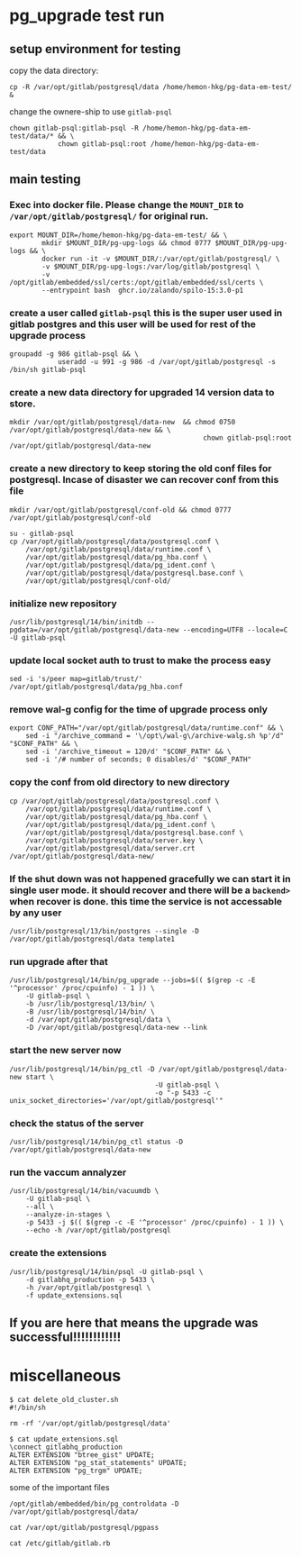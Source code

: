 # pg_upgrade test run

## setup environment for testing


copy the data directory:

```
cp -R /var/opt/gitlab/postgresql/data /home/hemon-hkg/pg-data-em-test/ &
```

change the ownere-ship to use `gitlab-psql` 
```
chown gitlab-psql:gitlab-psql -R /home/hemon-hkg/pg-data-em-test/data/* && \
            chown gitlab-psql:root /home/hemon-hkg/pg-data-em-test/data
```


## main testing

### Exec into docker file. Please change the `MOUNT_DIR` to `/var/opt/gitlab/postgresql/` for original run.

``` 
export MOUNT_DIR=/home/hemon-hkg/pg-data-em-test/ && \
        mkdir $MOUNT_DIR/pg-upg-logs && chmod 0777 $MOUNT_DIR/pg-upg-logs && \
        docker run -it -v $MOUNT_DIR/:/var/opt/gitlab/postgresql/ \
        -v $MOUNT_DIR/pg-upg-logs:/var/log/gitlab/postgresql \
        -v /opt/gitlab/embedded/ssl/certs:/opt/gitlab/embedded/ssl/certs \
        --entrypoint bash  ghcr.io/zalando/spilo-15:3.0-p1
```

### create a user called `gitlab-psql` this is the super user used in gitlab postgres and this user will be used for rest of the upgrade process

``` 
groupadd -g 986 gitlab-psql && \
            useradd -u 991 -g 986 -d /var/opt/gitlab/postgresql -s /bin/sh gitlab-psql
```

### create a new data directory for upgraded 14 version data to store.
``` 
mkdir /var/opt/gitlab/postgresql/data-new  && chmod 0750 /var/opt/gitlab/postgresql/data-new && \
                                                chown gitlab-psql:root /var/opt/gitlab/postgresql/data-new
```

### create a new directory to keep storing the old conf files for postgresql. Incase of disaster we can recover conf from this file
``` 
mkdir /var/opt/gitlab/postgresql/conf-old && chmod 0777 /var/opt/gitlab/postgresql/conf-old
```

``` 
su - gitlab-psql
cp /var/opt/gitlab/postgresql/data/postgresql.conf \
    /var/opt/gitlab/postgresql/data/runtime.conf \
    /var/opt/gitlab/postgresql/data/pg_hba.conf \
    /var/opt/gitlab/postgresql/data/pg_ident.conf \
    /var/opt/gitlab/postgresql/data/postgresql.base.conf \
    /var/opt/gitlab/postgresql/conf-old/
```

###  initialize new repository

```
/usr/lib/postgresql/14/bin/initdb --pgdata=/var/opt/gitlab/postgresql/data-new --encoding=UTF8 --locale=C  -U gitlab-psql 
```

###  update local socket auth to trust to make the process easy 
``` 
sed -i 's/peer map=gitlab/trust/'  /var/opt/gitlab/postgresql/data/pg_hba.conf
```

### remove wal-g config for the time of upgrade process only
``` 
export CONF_PATH="/var/opt/gitlab/postgresql/data/runtime.conf" && \
    sed -i "/archive_command = '\/opt\/wal-g\/archive-walg.sh %p'/d" "$CONF_PATH" && \
    sed -i '/archive_timeout = 120/d' "$CONF_PATH" && \
    sed -i '/# number of seconds; 0 disables/d' "$CONF_PATH"
```

### copy the conf from old directory to new directory
```
cp /var/opt/gitlab/postgresql/data/postgresql.conf \
    /var/opt/gitlab/postgresql/data/runtime.conf \
    /var/opt/gitlab/postgresql/data/pg_hba.conf \
    /var/opt/gitlab/postgresql/data/pg_ident.conf \
    /var/opt/gitlab/postgresql/data/postgresql.base.conf \
    /var/opt/gitlab/postgresql/data/server.key \
    /var/opt/gitlab/postgresql/data/server.crt /var/opt/gitlab/postgresql/data-new/
```

### If the shut down was not happened gracefully we can start it in single user mode. it should recover and there will be a `backend>` when recover is done. this time the service is not accessable by any user

``` 
/usr/lib/postgresql/13/bin/postgres --single -D /var/opt/gitlab/postgresql/data template1
```

### run upgrade after that 
```
/usr/lib/postgresql/14/bin/pg_upgrade --jobs=$(( $(grep -c -E '^processor' /proc/cpuinfo) - 1 )) \
    -U gitlab-psql \
    -b /usr/lib/postgresql/13/bin/ \
    -B /usr/lib/postgresql/14/bin/ \
    -d /var/opt/gitlab/postgresql/data \
    -D /var/opt/gitlab/postgresql/data-new --link 

```

### start the new server now 

``` 
/usr/lib/postgresql/14/bin/pg_ctl -D /var/opt/gitlab/postgresql/data-new start \
                                    -U gitlab-psql \
                                    -o "-p 5433 -c unix_socket_directories='/var/opt/gitlab/postgresql'"
```


### check the status of the server
``` 
/usr/lib/postgresql/14/bin/pg_ctl status -D /var/opt/gitlab/postgresql/data-new
```
### run the vaccum annalyzer 
``` 
/usr/lib/postgresql/14/bin/vacuumdb \
    -U gitlab-psql \
    --all \
    --analyze-in-stages \
    -p 5433 -j $(( $(grep -c -E '^processor' /proc/cpuinfo) - 1 )) \
    --echo -h /var/opt/gitlab/postgresql
```

### create the extensions

``` 
/usr/lib/postgresql/14/bin/psql -U gitlab-psql \
    -d gitlabhq_production -p 5433 \
    -h /var/opt/gitlab/postgresql \
    -f update_extensions.sql
```

## If you are here that means the upgrade was successful!!!!!!!!!!!!


# miscellaneous


```
$ cat delete_old_cluster.sh
#!/bin/sh

rm -rf '/var/opt/gitlab/postgresql/data'
```

```
$ cat update_extensions.sql
\connect gitlabhq_production
ALTER EXTENSION "btree_gist" UPDATE;
ALTER EXTENSION "pg_stat_statements" UPDATE;
ALTER EXTENSION "pg_trgm" UPDATE;
```


some of the important files
``` 
/opt/gitlab/embedded/bin/pg_controldata -D /var/opt/gitlab/postgresql/data/

cat /var/opt/gitlab/postgresql/pgpass

cat /etc/gitlab/gitlab.rb
```



